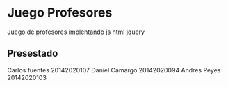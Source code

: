 # Juego Profesores 

Juego de profesores implentando js html jquery

## Presestado

Carlos fuentes   20142020107
Daniel Camargo   20142020094
Andres Reyes     20142020103
